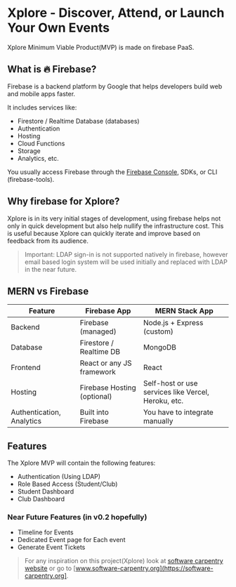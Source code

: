 # Xplore - Discover, Attend, or Launch Your Own Events

Xplore Minimum Viable Product(MVP) is made on firebase PaaS. 

## What is 🔥 Firebase?  

Firebase is a backend platform by Google that helps developers build web and mobile apps faster.

It includes services like:

- Firestore / Realtime Database (databases)
- Authentication
- Hosting
- Cloud Functions
- Storage
- Analytics, etc.

You usually access Firebase through the [Firebase Console](https://console.firebase.google.com/), SDKs, or CLI (firebase-tools).

## Why firebase for Xplore?

Xplore is in its very initial stages of development, using firebase helps not only in quick development but also help nullify the infrastructure cost. This is useful because Xplore can quickly iterate and improve based on feedback from its audience.

> Important: LDAP sign-in is not supported natively in firebase, however email based login system will be used initially and replaced with LDAP in the near future.  

## MERN vs Firebase

| Feature                   | Firebase App                | MERN Stack App                                      |
| ------------------------- | --------------------------- | --------------------------------------------------- |
| Backend                   | Firebase (managed)          | Node.js + Express (custom)                          |
| Database                  | Firestore / Realtime DB     | MongoDB                                             |
| Frontend                  | React or any JS framework   | React                                               |
| Hosting                   | Firebase Hosting (optional) | Self-host or use services like Vercel, Heroku, etc. |
| Authentication, Analytics | Built into Firebase         | You have to integrate manually                      |


## Features

The Xplore MVP will contain the following features:

- Authentication (Using LDAP)
- Role Based Access (Student/Club)
- Student Dashboard
- Club Dashboard  

### Near Future Features (in v0.2 hopefully)  

- Timeline for Events
- Dedicated Event page for Each event
- Generate Event Tickets  

> For any inspiration on this project(Xplore) look at [software carpentry website](https://software-carpentry.org/workshops/workshops-upcoming/) or 
go to [www.software-carpentry.org](https://software-carpentry.org].  









